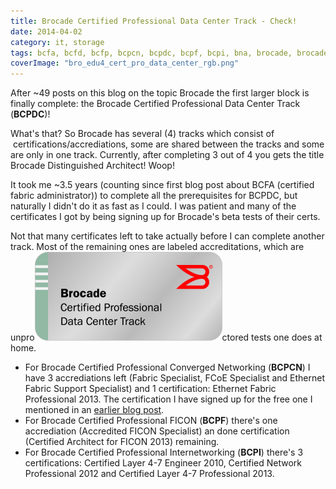 ```yaml
---
title: Brocade Certified Professional Data Center Track - Check!
date: 2014-04-02
category: it, storage
tags: bcfa, bcfd, bcfp, bcpcn, bcpdc, bcpf, bcpi, bna, brocade, brocade, certified, certification, network, advisor, studying
coverImage: "bro_edu4_cert_pro_data_center_rgb.png"
---
```


After ~49 posts on this blog on the topic Brocade the first larger block is finally complete: the Brocade Certified Professional Data Center Track (**BCPDC**)!

What's that? So Brocade has several (4) tracks which consist of  certifications/accrediations, some are shared between the tracks and some are only in one track. Currently, after completing 3 out of 4 you gets the title Brocade Distinguished Architect! Woop!

It took me ~3.5 years (counting since first blog post about BCFA (certified fabric administrator)) to complete all the prerequisites for BCPDC, but naturally I didn't do it as fast as I could. I was patient and many of the certificates I got by being signing up for Brocade's beta tests of their certs.

Not that many certificates left to take actually before I can complete another track. Most of the remaining ones are labeled accreditations, which are unpro[![bro_edu4_cert_pro_data_center_rgb](images/bro_edu4_cert_pro_data_center_rgb-300x142.png)](images/bro_edu4_cert_pro_data_center_rgb.png)ctored tests one does at home.

- For Brocade Certified Professional Converged Networking (**BCPCN**) I have 3 accrediations left (Fabric Specialist, FCoE Specialist and Ethernet Fabric Support Specialist) and 1 certification: Ethernet Fabric Professional 2013. The certification I have signed up for the free one I mentioned in an [earlier blog post](https://www.guldmyr.com/brocade-certified-ethernet-fabric-professional/ "Brocade Certified Ethernet Fabric Professional").
- For Brocade Certified Professional FICON (**BCPF**) there's one accrediation (Accredited FICON Specialist) an done certification (Certified Architect for FICON 2013) remaining.
- For Brocade Certified Professional Internetworking (**BCPI**) there's 3 certifications: Certified Layer 4-7 Engineer 2010, Certified Network Professional 2012 and Certified Layer 4-7 Professional 2013.
